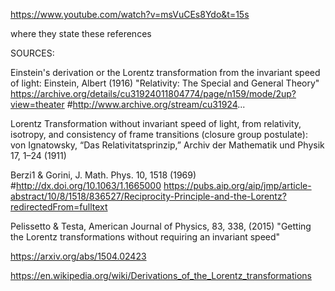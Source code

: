 https://www.youtube.com/watch?v=msVuCEs8Ydo&t=15s

where they state these references

SOURCES:

Einstein's derivation or the Lorentz transformation from the invariant speed of light:
Einstein, Albert (1916) "Relativity: The Special and General Theory"
https://archive.org/details/cu31924011804774/page/n159/mode/2up?view=theater
#http://www.archive.org/stream/cu31924...

Lorentz Transformation without invariant speed of light, from relativity, isotropy, and consistency of frame transitions (closure group postulate):
von Ignatowsky, “Das Relativitatsprinzip,” Archiv der Mathematik und Physik 17, 1–24 (1911)

Berzi1 & Gorini, J. Math. Phys. 10, 1518 (1969)
#http://dx.doi.org/10.1063/1.1665000
https://pubs.aip.org/aip/jmp/article-abstract/10/8/1518/836527/Reciprocity-Principle-and-the-Lorentz?redirectedFrom=fulltext

Pelissetto & Testa, American Journal of Physics, 83, 338, (2015) "Getting the Lorentz transformations without requiring an invariant speed"

https://arxiv.org/abs/1504.02423

https://en.wikipedia.org/wiki/Derivations_of_the_Lorentz_transformations

